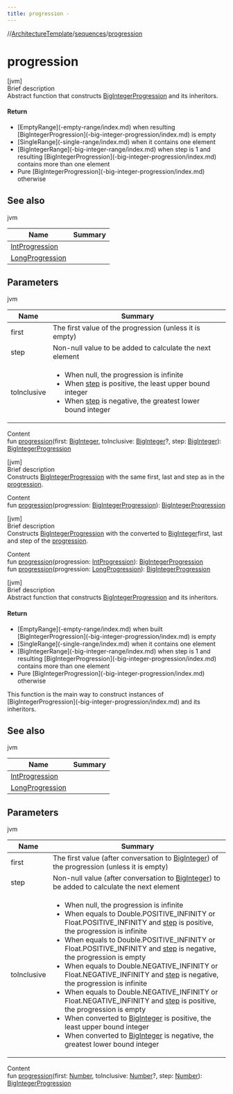 ```yaml
---
title: progression -
---
```

//[ArchitectureTemplate](../index.md)/[sequences](index.md)/[progression](progression.md)



# progression  
[jvm]  
Brief description  
Abstract function that constructs [BigIntegerProgression](-big-integer-progression/index.md) and its inheritors.  
  


#### Return  
<ul><li>[EmptyRange](-empty-range/index.md) when resulting [BigIntegerProgression](-big-integer-progression/index.md) is empty</li><li>[SingleRange](-single-range/index.md) when it contains one element</li><li>[BigIntegerRange](-big-integer-range/index.md) when step is 1 and resulting [BigIntegerProgression](-big-integer-progression/index.md) contains more than one element</li><li>Pure [BigIntegerProgression](-big-integer-progression/index.md) otherwise</li></ul>  
  


## See also  
  
jvm  
  
|  Name|  Summary| 
|---|---|
| [IntProgression](https://kotlinlang.org/api/latest/jvm/stdlib/kotlin.ranges/-int-progression/index.html)| 
| [LongProgression](https://kotlinlang.org/api/latest/jvm/stdlib/kotlin.ranges/-long-progression/index.html)| 
  


## Parameters  
  
jvm  
  
|  Name|  Summary| 
|---|---|
| first| The first value of the progression (unless it is empty)
| step| Non-null value to be added to calculate the next element
| toInclusive| <ul><li>When null, the progression is infinite</li><li>When [step]() is positive, the least upper bound integer</li><li>When [step]() is negative, the greatest lower bound integer</li></ul>
  
  
Content  
fun [progression](progression.md)(first: [BigInteger](https://docs.oracle.com/javase/8/docs/api/java/math/BigInteger.html), toInclusive: [BigInteger](https://docs.oracle.com/javase/8/docs/api/java/math/BigInteger.html)?, step: [BigInteger](https://docs.oracle.com/javase/8/docs/api/java/math/BigInteger.html)): [BigIntegerProgression](-big-integer-progression/index.md)  


[jvm]  
Brief description  
Constructs [BigIntegerProgression](-big-integer-progression/index.md) with the same first, last and step as in the [progression]().  
  
  
Content  
fun [progression](progression.md)(progression: [BigIntegerProgression](-big-integer-progression/index.md)): [BigIntegerProgression](-big-integer-progression/index.md)  


[jvm]  
Brief description  
Constructs [BigIntegerProgression](-big-integer-progression/index.md) with the converted to [BigInteger](https://docs.oracle.com/javase/8/docs/api/java/math/BigInteger.html)first, last and step of the [progression]().  
  
  
Content  
fun [progression](progression.md)(progression: [IntProgression](https://kotlinlang.org/api/latest/jvm/stdlib/kotlin.ranges/-int-progression/index.html)): [BigIntegerProgression](-big-integer-progression/index.md)  
fun [progression](progression.md)(progression: [LongProgression](https://kotlinlang.org/api/latest/jvm/stdlib/kotlin.ranges/-long-progression/index.html)): [BigIntegerProgression](-big-integer-progression/index.md)  


[jvm]  
Brief description  
Abstract function that constructs [BigIntegerProgression](-big-integer-progression/index.md) and its inheritors.  
  


#### Return  
<ul><li>[EmptyRange](-empty-range/index.md) when built [BigIntegerProgression](-big-integer-progression/index.md) is empty</li><li>[SingleRange](-single-range/index.md) when it contains one element</li><li>[BigIntegerRange](-big-integer-range/index.md) when step is 1 and resulting [BigIntegerProgression](-big-integer-progression/index.md) contains more than one element</li><li>Pure [BigIntegerProgression](-big-integer-progression/index.md) otherwise</li></ul>This function is the main way to construct instances of [BigIntegerProgression](-big-integer-progression/index.md) and its inheritors.  
  


## See also  
  
jvm  
  
|  Name|  Summary| 
|---|---|
| [IntProgression](https://kotlinlang.org/api/latest/jvm/stdlib/kotlin.ranges/-int-progression/index.html)| 
| [LongProgression](https://kotlinlang.org/api/latest/jvm/stdlib/kotlin.ranges/-long-progression/index.html)| 
  


## Parameters  
  
jvm  
  
|  Name|  Summary| 
|---|---|
| first| The first value (after conversation to [BigInteger](https://docs.oracle.com/javase/8/docs/api/java/math/BigInteger.html)) of the progression (unless it is empty)
| step| Non-null value (after conversation to [BigInteger](https://docs.oracle.com/javase/8/docs/api/java/math/BigInteger.html)) to be added to calculate the next element
| toInclusive| <ul><li>When null, the progression is infinite</li><li>When equals to Double.POSITIVE_INFINITY or Float.POSITIVE_INFINITY and [step]() is positive, the progression is infinite</li><li>When equals to Double.POSITIVE_INFINITY or Float.POSITIVE_INFINITY and [step]() is negative, the progression is empty</li><li>When equals to Double.NEGATIVE_INFINITY or Float.NEGATIVE_INFINITY and [step]() is negative, the progression is infinite</li><li>When equals to Double.NEGATIVE_INFINITY or Float.NEGATIVE_INFINITY and [step]() is positive, the progression is empty</li><li>When converted to [BigInteger]() is positive, the least upper bound integer</li><li>When converted to [BigInteger]() is negative, the greatest lower bound integer</li></ul>
  
  
Content  
fun [progression](progression.md)(first: [Number](https://kotlinlang.org/api/latest/jvm/stdlib/kotlin/-number/index.html), toInclusive: [Number](https://kotlinlang.org/api/latest/jvm/stdlib/kotlin/-number/index.html)?, step: [Number](https://kotlinlang.org/api/latest/jvm/stdlib/kotlin/-number/index.html)): [BigIntegerProgression](-big-integer-progression/index.md)  




